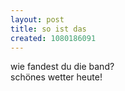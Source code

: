 ```yaml
--- 
layout: post
title: so ist das
created: 1080186091
---
```

wie fandest du die band?  
schönes wetter heute! 
